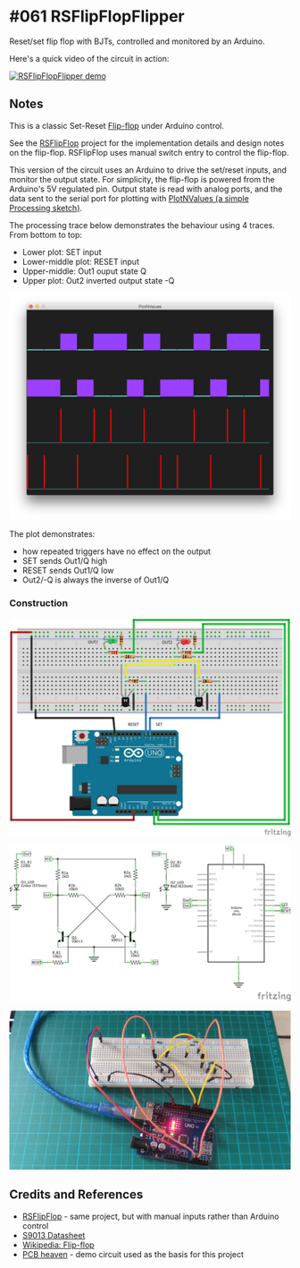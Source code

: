 # #061 RSFlipFlopFlipper

Reset/set flip flop with BJTs, controlled and monitored by an Arduino.

Here's a quick video of the circuit in action:

[![RSFlipFlopFlipper demo](http://img.youtube.com/vi/KXwm6WrVOow/0.jpg)](http://www.youtube.com/watch?v=KXwm6WrVOow)

## Notes

This is a classic Set-Reset [Flip-flop](http://en.wikipedia.org/wiki/Flip-flop_%28electronics%29) under Arduino control.

See the [RSFlipFlop](../RSFlipFlop) project for the implementation details and design notes on the flip-flop.
RSFlipFlop uses manual switch entry to control the flip-flop.

This version of the circuit uses an Arduino to drive the set/reset inputs, and monitor the output state.
For simplicity, the flip-flop is powered from the Arduino's 5V regulated pin.
Output state is read with analog ports, and the data sent to the serial port for plotting with [PlotNValues (a simple Processing sketch)](../../processing/PlotNValues).

The processing trace below demonstrates the behaviour using 4 traces. From bottom to top:

* Lower plot: SET input
* Lower-middle plot: RESET input
* Upper-middle: Out1 ouput state Q
* Upper plot: Out2 inverted output state -Q

![processing trace](./assets/processing_trace.png?raw=true)

The plot demonstrates:

* how repeated triggers have no effect on the output
* SET sends Out1/Q high
* RESET sends Out1/Q low
* Out2/-Q is always the inverse of Out1/Q


### Construction

![The Breadboard](./assets/RSFlipFlopFlipper_bb.jpg?raw=true)

![The Schematic](./assets/RSFlipFlopFlipper_schematic.jpg?raw=true)

![The Build](./assets/RSFlipFlopFlipper_build.jpg?raw=true)

## Credits and References
* [RSFlipFlop](../RSFlipFlop) - same project, but with manual inputs rather than Arduino control
* [S9013 Datasheet](http://www.futurlec.com/Transistors/S9013.shtml)
* [Wikipedia: Flip-flop](http://en.wikipedia.org/wiki/Flip-flop_%28electronics%29)
* [PCB heaven](http://www.pcbheaven.com/userpages/basic_transistor_circuits/) - demo circuit used as the basis for this project